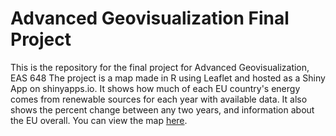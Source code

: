 # Advanced Geovisualization Final Project
This is the repository for the final project for Advanced Geovisualization, EAS 648
The project is a map made in R using Leaflet and hosted as a Shiny App on shinyapps.io.
It shows how much of each EU country's energy comes from renewable sources for each year with available data.
It also shows the percent change between any two years, and information about the EU overall.
You can view the map [here](https://akutsupis.shinyapps.io/eu_renewable_energy/).
